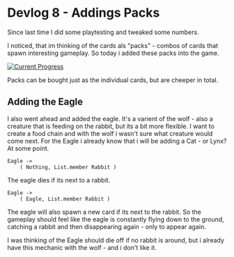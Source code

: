 # Devlog 8 - Addings Packs

Since last time I did some playtesting and tweaked some numbers.

I noticed, that im thinking of the cards als "packs" - combos of cards that spawn interesting gameplay.
So today i added these packs into the game.

[![Current Progress](https://orasund.github.io/littleWorldPuzzler/devlog/8/game.png)](https://orasund.github.io/littleWorldPuzzler/devlog/8/)

Packs can be bought just as the individual cards, but are cheeper in total.

## Adding the Eagle

I also went ahead and added the eagle. It's a varient of the wolf - also a creature that is feeding on the rabbit, but its a bit more flexible. I want to create a food chain and with the wolf i wasn't sure what creature would come next. For the Eagle i already know that i will be adding a Cat - or Lynx? At some point.

```
Eagle ->
    ( Nothing, List.member Rabbit )
```
The eagle dies if its next to a rabbit. 

```
Eagle ->
    ( Eagle, List.member Rabbit )
```
The eagle will also spawn a new card if its next to the rabbit. So the gameplay should feel like the eagle is constantly flying down to the ground, catching a rabbit and then disappearing again - only to appear again.

I was thinking of the Eagle should die off if no rabbit is around, but i already have this mechanic with the wolf - and i don't like it.